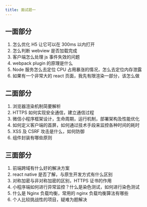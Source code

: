 ```yaml
---
title: 面试题一
---
```


## 一面部分

1. 怎么优化 H5 让它可以在 300ms 以内打开
2. 怎么判断 webview 是否加载完成
3. 客户端怎么处理 js 事件失效的问题
4. webpack plugin 的原理是什么
5. Node 服务怎么去定位 CPU 占用暴涨的情况，怎么去定位内存泄露
6. 如果有一个非常大的 react 页面，我先有限渲染一部分，该怎么做

## 二面部分

1. 浏览器渲染机制简要解析
2. HTTPS 如何实现安全通信，建立通信过程
3. 微信小程序框架设计，生命周期，运行机制，部署架构及性能优化
4. 如何定义客户端的首屏，如何通过技术手段来监控各种时间的耗时
5. XSS 及 CSRF 攻击是什么，如何防御
6. 组件封装有哪些原则

## 三面部分

1. 前端跨域有什么好的解决方案
2. react native 是否了解，与原生开发方式有什么区别
3. 对称加密与非对称加密的区别，HTTPS 证书的作用
4. 小程序端如何进行异常监控？什么是染色测试，如何进行染色测试
5. 什么是 Nginx 负载均衡，常用的 nginx 负载均衡算法有哪些
6. 个人比较挑战性的项目，疑难为题解决
